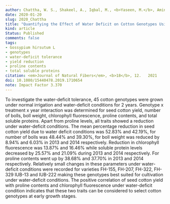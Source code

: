 ```yaml
---
author: Chattha, W. S., Shakeel, A., Iqbal, M., <b>Yaseen, M.</b>, Amin, M., and Mahmood, N.
date: 2020-01-20
slug: 2020_Chattha
title: "Quantifying the Effect of Water Deficit on Cotton Genotypes Using Agro-physiological and Biochemical Parameters"
kind: article
Status: Published
comments: false
tags:
- Gossypium hirsutum L
- genotypes
- water-deficit tolerance
- yield reduction
- proline contents
- total soluble proteins
citation: <em>Journal of Natural Fibers</em>, <b>18</b>, 12.   2021
doi: 10.1080/15440478.2019.1710654
note: Impact Factor 3.370
---
```

To investigate the water-deficit tolerance, 45 cotton genotypes were grown under normal irrigation and water-deficit conditions for 2 years. Genotype x treatment x year interaction was determined for seed cotton yield, number of bolls, boll weight, chlorophyll fluorescence, proline contents, and total soluble proteins. Apart from proline levels, all traits showed a reduction under water-deficit conditions. The mean percentage reduction in seed cotton yield due to water deficit conditions was 52.83% and 42.19%, for number of bolls was 48.44% and 39.30%, for boll weight was reduced by 8.94% and 6.03% in 2013 and 2014 respectively. Reduction in chlorophyll fluorescence was 13.87% and 16.46% while soluble protein levels decreased by 25.57% and 21.09% during 2013 and 2014 respectively. For proline contents went up by 38.68% and 37.70% in 2013 and 2014 respectively. Relatively small changes in these parameters under water-deficit conditions were recorded for varieties FH-155, FH-207, FH-322, FH-329 IUB-13 and IUB-222 making these genotypes best suited for cultivation under water-deficit conditions. The positive correlation of seed cotton yield with proline contents and chlorophyll fluorescence under water-deficit condition indicates that these two traits can be considered to select cotton genotypes at early growth stages.
